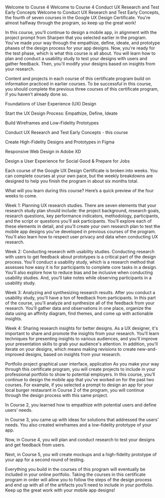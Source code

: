 Welcome to Course 4
Welcome to Course 4 Conduct UX Research and Test Early Concepts
Welcome to Conduct UX Research and Test Early Concepts, the fourth of seven courses in the Google UX Design Certificate. You're almost halfway through the program, so keep up the great work! 

In this course, you’ll continue to design a mobile app, in alignment with the project prompt from Sharpen that you selected earlier in the program. You've made your way through the empathize, define, ideate, and prototype phases of the design process for your app designs. Now, you're ready for the test phase, which is what this course is all about. You will learn how to plan and conduct a usability study to test your designs with users and gather feedback. Then, you'll modify your designs based on insights from your research. 

Content and projects in each course of this certificate program build on information practiced in earlier courses. To be successful in this course, you should complete the previous three courses of this certificate program, if you haven't already done so.


Foundations of User Experience (UX) Design 

Start the UX Design Process: Empathize, Define, Ideate

Build Wireframes and Low-Fidelity Prototypes

Conduct UX Research and Test Early Concepts  - this course

Create High-Fidelity Designs and Prototypes in Figma

Responsive Web Design in Adobe XD

Design a User Experience for Social Good & Prepare for Jobs

Each course of the Google UX Design Certificate is broken into weeks. You can complete courses at your own pace, but the weekly breakdowns are designed to help you finish the program in about six months total.

What will you learn during this course? Here’s a quick preview of the four weeks to come.

Week 1: Planning UX research studies. There are seven elements that your research study plan should include: the project background, research goals, research questions, key performance indicators, methodology, participants, and the script or questions you’ll ask participants. You'll explore each of these elements in detail, and you'll create your own research plan to test the mobile app designs you've developed in previous courses of the program. You'll also learn how to respect user privacy and data when conducting UX research.

Week 2: Conducting research with usability studies. Conducting research with users to get feedback about prototypes is a critical part of the design process. You'll conduct a usability study, which is a research method that assesses how easy it is for participants to complete core tasks in a design. You'll also explore how to reduce bias and be inclusive when conducting usability studies. And, you'll take notes while observing participants in a usability study.

Week 3: Analyzing and synthesizing research results. After you conduct a usability study, you'll have a ton of feedback from participants. In this part of the course, you'll analyze and synthesize all of the feedback from your research. You'll gather data and observations in one place, organize the data using an affinity diagram, find themes, and come up with actionable insights.

Week 4: Sharing research insights for better designs. As a UX designer, it's important to share and promote the insights from your research. You’ll learn techniques for presenting insights to various audiences, and you'll improve your presentation skills to grab your audience's attention. In addition, you'll iterate on your designs, which means making revisions to create new-and-improved designs, based on insights from your research.

Portfolio project 
graphical user interface, application
As you make your way through this certificate program, you will create projects to include in your professional portfolio to show to potential employers. In this course, you’ll continue to design the mobile app that you've worked on for the past two courses. For example, if you selected a prompt to design an app for your local burger restaurant in Course 2 of the program, you will continue through the design process with this same project. 

In Course 2, you learned how to empathize with potential users and define users’ needs. 

In Course 3, you came up with ideas for solutions that addressed the users’ needs. You also created wireframes and a low-fidelity prototype of your app. 

Now, in Course 4, you will plan and conduct research to test your designs and get feedback from users. 

Next, in Course 5, you will create mockups and a high-fidelity prototype of your app for a second round of testing. 

Everything you build in the courses of this program will eventually be included in your online portfolio. Taking the courses in this certificate program in order will allow you to follow the steps of the design process and end up with all of the artifacts you’ll need to include in your portfolio. Keep up the great work with your mobile app designs! 

